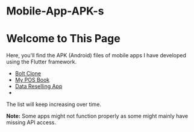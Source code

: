 # Mobile-App-APK-s
# Welcome to This Page

Here, you'll find the APK (Android) files of mobile apps I have developed using the Flutter framework.
- [Bolt Clone](https://github.com/jbraide/Mobile-App-APK-s/blob/master/bolt-clone/bolt-clone.apk)
- [My POS Book](https://github.com/jbraide/Mobile-App-APK-s/blob/master/myposbook/myposbook.apk)
- [Data Reselling App](https://microepay.com/download-app/)
- 
The list will keep increasing over time.


**Note:**
Some apps might not function properly as some might mainly have missing API access.
